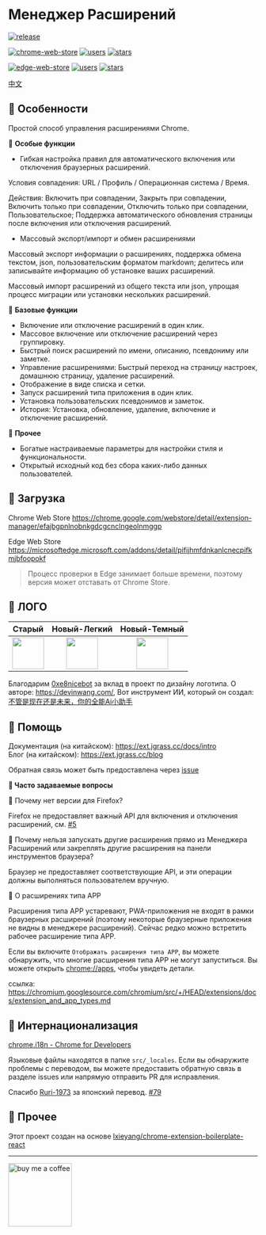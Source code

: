 # Менеджер Расширений

[![release](https://img.shields.io/github/v/release/JasonGrass/auto-extension-manager?style=for-the-badge)](https://github.com/JasonGrass/auto-extension-manager/releases)

[![chrome-web-store](https://img.shields.io/chrome-web-store/v/efajbgpnlnobnkgdcgcnclngeolnmggp?style=for-the-badge)](https://chrome.google.com/webstore/detail/extension-manager/efajbgpnlnobnkgdcgcnclngeolnmggp)
[![users](https://img.shields.io/chrome-web-store/users/efajbgpnlnobnkgdcgcnclngeolnmggp.svg?style=for-the-badge)](https://chrome.google.com/webstore/detail/extension-manager/efajbgpnlnobnkgdcgcnclngeolnmggp)
[![stars](https://img.shields.io/chrome-web-store/stars/efajbgpnlnobnkgdcgcnclngeolnmggp?style=for-the-badge)](https://chrome.google.com/webstore/detail/extension-manager/efajbgpnlnobnkgdcgcnclngeolnmggp)

[![edge-web-store](https://img.shields.io/badge/dynamic/json?style=for-the-badge&label=EDGE%20WEB%20STORE&color=ffba08&prefix=v&query=$.version&url=https://microsoftedge.microsoft.com/addons/getproductdetailsbycrxid/pifijhmfdnkanlcnecpifkmjbfoopokf)](https://microsoftedge.microsoft.com/addons/detail/extension-manager/pifijhmfdnkanlcnecpifkmjbfoopokf)
[![users](https://img.shields.io/badge/dynamic/json?style=for-the-badge&label=USERS&color=81bc06&query=$.activeInstallCount&url=https://microsoftedge.microsoft.com/addons/getproductdetailsbycrxid/pifijhmfdnkanlcnecpifkmjbfoopokf)](https://microsoftedge.microsoft.com/addons/detail/extension-manager/pifijhmfdnkanlcnecpifkmjbfoopokf)
[![stars](https://img.shields.io/badge/dynamic/json?style=for-the-badge&label=RATING&color=81bc06&query=$.averageRating&url=https://microsoftedge.microsoft.com/addons/getproductdetailsbycrxid/pifijhmfdnkanlcnecpifkmjbfoopokf)](https://microsoftedge.microsoft.com/addons/detail/extension-manager/pifijhmfdnkanlcnecpifkmjbfoopokf)

[中文](./README.md)

## 🍉 Особенности

Простой способ управления расширениями Chrome.

🍕 **Особые функции**

* Гибкая настройка правил для автоматического включения или отключения браузерных расширений.

Условия совпадения: URL / Профиль / Операционная система / Время.

Действия: Включить при совпадении, Закрыть при совпадении, Включить только при совпадении, Отключить только при совпадении, Пользовательское; Поддержка автоматического обновления страницы после включения или отключения расширений.

* Массовый экспорт/импорт и обмен расширениями

Массовый экспорт информации о расширениях, поддержка обмена текстом, json, пользовательским форматом markdown; делитесь или записывайте информацию об установке ваших расширений.

Массовый импорт расширений из общего текста или json, упрощая процесс миграции или установки нескольких расширений.

🍕 **Базовые функции**

* Включение или отключение расширений в один клик.
* Массовое включение или отключение расширений через группировку.
* Быстрый поиск расширений по имени, описанию, псевдониму или заметке.
* Управление расширениями: Быстрый переход на страницу настроек, домашнюю страницу, удаление расширений.
* Отображение в виде списка и сетки.
* Запуск расширений типа приложения в один клик.
* Установка пользовательских псевдонимов и заметок.
* История: Установка, обновление, удаление, включение и отключение расширений.

🍕 **Прочее**

* Богатые настраиваемые параметры для настройки стиля и функциональности.
* Открытый исходный код без сбора каких-либо данных пользователей.

## 🍉 Загрузка

Chrome Web Store
<https://chrome.google.com/webstore/detail/extension-manager/efajbgpnlnobnkgdcgcnclngeolnmggp>

Edge Web Store  
<https://microsoftedge.microsoft.com/addons/detail/pifijhmfdnkanlcnecpifkmjbfoopokf>

> Процесс проверки в Edge занимает больше времени, поэтому версия может отставать от Chrome Store.

## 🍉 ЛОГО

|                           Старый                           |                           Новый-Легкий                           |                           Новый-Темный                           |
|:-------------------------------------------------------:|:-------------------------------------------------------------:|:------------------------------------------------------------:|
| <img src="src/assets/img/old/icon-128.png" width="64"/> | <img src="src/assets/img/design-devin/Light.svg" width="64"/> | <img src="src/assets/img/design-devin/Dark.svg" width="64"/> |

Благодарим [0xe8nicebot](https://github.com/0xe8nicebot) за вклад в проект по дизайну логотипа.
О авторе: <https://devinwang.com/>, Вот инструмент ИИ, который он создал: [不管是现在还是未来，你的全能Ai小助手](https://chatboy.io/r/spi6jpul)

## 🍉 Помощь

Документация (на китайском): <https://ext.jgrass.cc/docs/intro>  
Блог (на китайском): <https://ext.jgrass.cc/blog>

Обратная связь может быть предоставлена через [issue](https://github.com/JasonGrass/auto-extension-manager/issues/new?body=%0A%0A%0A%0A---%0A%3C!--+%E2%86%91Please%20write%20the%20details%20of%20the%20question/suggestion%20at%20the%20top%20of%20this%20line%E2%86%91+--%3E%0AFrom+readme+%0A)

**🎃 Часто задаваемые вопросы**

🔖 Почему нет версии для Firefox?

Firefox не предоставляет важный API для включения и отключения расширений, см. [#5](https://github.com/JasonGrass/auto-extension-manager/issues/5)

🔖 Почему нельзя запускать другие расширения прямо из Менеджера Расширений или закреплять другие расширения на панели инструментов браузера?

Браузер не предоставляет соответствующие API, и эти операции должны выполняться пользователем вручную.

🔖 О расширениях типа APP

Расширения типа APP устаревают, PWA-приложения не входят в рамки браузерных расширений (поэтому некоторые браузерные приложения не видны в менеджере расширений). Сейчас редко можно встретить рабочее расширение типа APP.

Если вы включите `Отображать расширения типа APP`, вы можете обнаружить, что многие расширения типа APP не могут запуститься.
Вы можете открыть <chrome://apps>, чтобы увидеть детали.

ссылка: <https://chromium.googlesource.com/chromium/src/+/HEAD/extensions/docs/extension_and_app_types.md>

## 🍉 Интернационализация

[chrome.i18n - Chrome for Developers](https://developer.chrome.com/docs/extensions/reference/i18n/)

Языковые файлы находятся в папке `src/_locales`.
Если вы обнаружите проблемы с переводом, вы можете предоставить обратную связь в разделе issues или напрямую отправить PR для исправления.

Спасибо [Ruri-1973](https://github.com/Blank-1973) за японский перевод. [#79](https://github.com/JasonGrass/auto-extension-manager/pull/79)

## 🍉 Прочее

Этот проект создан на основе [lxieyang/chrome-extension-boilerplate-react](https://github.com/lxieyang/chrome-extension-boilerplate-react)

---

[<img src="src/assets/img/buymeacoffee.svg" width="128" alt="buy me a coffee"/>](https://www.buymeacoffee.com/jgrass/extension-manager?utm_source=readmeen)
